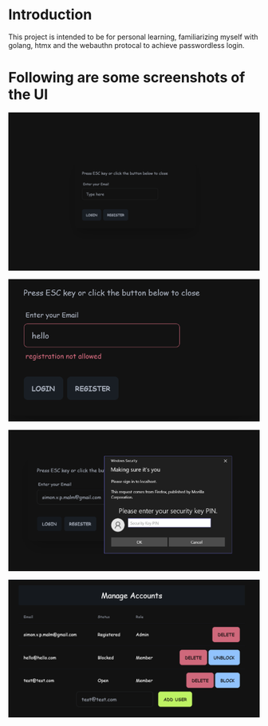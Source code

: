 # Introduction
This project is intended to be for personal learning, familiarizing myself with golang, htmx and the 
webauthn protocal to achieve passwordless login. 



# Following are some screenshots of the UI

![Login Page](./img/login.png)

![Email not allowed](./img/email_must_be_allowed.png)

![Yubikey Prompt](./img/yubikey_prompt.png)

![Management Screen](./img/management.png)
